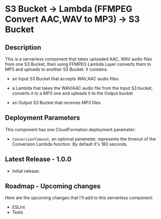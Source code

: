 
# S3 Bucket -> Lambda (FFMPEG Convert AAC,WAV to MP3) -> S3 Bucket

## Description

This is a serverless component that takes uploaded AAC, WAV audio files from one S3 Bucket, then using FFMPEG Lambda Layer converts them to MP3 and uploads to another S3 Bucket. It contains:

- an Input S3 Bucket that accepts WAV,AAC audio files.

- a Lambda that takes the WAV/AAC audio file from the Input S3 bucket, converts it to a MP3 one and uploads it to the Output bucket

- an Output S3 Bucket that receives MP3 files.

## Deployment Parameters

This component has one CloudFormation deployment parameter:

- `ConversionTimeout`, an optional parameter, represents the timeout of the Conversion Lambda function. By default it's 180 seconds.

## Latest Release - 1.0.0

- Initial release.

## Roadmap - Upcoming changes

Here are the upcoming changes that I'll add to this serverless component:

- ESLint
- Tests
